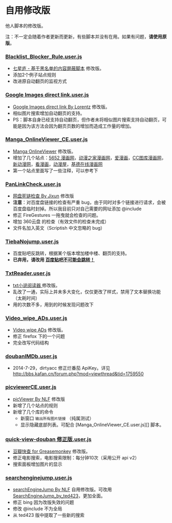 自用修改版
=========

他人脚本的修改版。

注：不一定会随着作者更新而更新，有些脚本并没有在用。如果有问题，**请使用原版**。

### [Blacklist_Blocker_Rule.user.js](https://github.com/ywzhaiqi/userscript/blob/master/.%E4%BF%AE%E6%94%B9%E7%89%88/Blacklist_Blocker_Rule.user.js)

- [七星庐 - 基于黑名单的内容屏蔽脚本](http://qixinglu.com/post/blacklist_blocker_greasemonkey_script.html) 修改版。
- 添加2个例子站点规则
- 改进原自动翻页的监视方式

### [Google Images direct link.user.js](https://github.com/ywzhaiqi/userscript/blob/master/.%E4%BF%AE%E6%94%B9%E7%89%88/Google%20Images%20direct%20link.user.js)

- [Google Images direct link By Lorentz](http://userscripts.org/scripts/show/78355) 修改版。
- 相似图片搜索增加自动翻页的支持。
- PS：脚本自身已经支持自动翻页，但作者未将相似图片搜索支持自动翻页，可能是因为该方法会因为翻页页数的增加而造成工作量的增加。

### [Manga_OnlineViewer_CE.user.js](https://github.com/ywzhaiqi/userscript/blob/master/.%E4%BF%AE%E6%94%B9%E7%89%88/Manga_OnlineViewer_CE.user.js)

- [Manga OnlineViewer](https://greasyfork.org/scripts/1319-manga-onlineviewer) 修改版。
- 增加了几个站点：[5652 漫画网](http://mh.5652.com/)，[动漫之家漫画网](http://manhua.dmzj.com/)，[爱漫画](http://www.imanhua.com/)，[CC图库漫画网](http://www.tuku.cc/)，[新动漫网](http://www.xindm.cn/)，[看漫画](http://www.kkkmh.com/)，[动漫屋](http://www.dm5.com/)，[基德在线漫画网](http://www.jide123.net/)
- 第一个站点里面写了一些注释，可以参考下

### [PanLinkCheck.user.js](https://github.com/ywzhaiqi/userscript/blob/master/.%E4%BF%AE%E6%94%B9%E7%89%88/PanLinkCheck.user.js)

- [网盘死链检查 By Jixun](https://greasyfork.org/scripts/1262) 修改版
- **注意**：对百度盘链接的检查有严重 bug，由于同时对多个链接进行请求，会被百度盘临时封掉。所以我目前只对自己需要的网址添加 @include
- 修正 FireGestures 一拖曳就会检查的问题。
- 增加 360云盘 的检查（有效文件的检查未完成）
- 文件名加入英文（Scriptish 中文忽略的 bug）

### [TiebaNojump.user.js](https://github.com/ywzhaiqi/userscript/blob/master/.%E4%BF%AE%E6%94%B9%E7%89%88/TiebaNojump.user.js)

- 百度贴吧反跳转，根据某个版本增加楼中楼、翻页的支持。
- **已弃用，请改用 [百度贴吧不可能会跳转！](https://greasyfork.org/zh-CN/scripts/783-%E7%99%BE%E5%BA%A6%E8%B4%B4%E5%90%A7%E4%B8%8D%E5%8F%AF%E8%83%BD%E4%BC%9A%E8%B7%B3%E8%BD%AC)**

### [TxtReader.user.js](https://github.com/ywzhaiqi/userscript/blob/master/.%E4%BF%AE%E6%94%B9%E7%89%88/TxtReader.user.js)

- [txt小说阅读器 ](http://userscripts.org/scripts/show/185278) 修改版。
- 乱改了一通，实际上并未多大变化，仅仅更改了样式，禁用了文本替换功能（太耗时间）
- 用的次数不多，用到的时候发现问题改下

### [Video_wipe_ADs.user.js](https://github.com/ywzhaiqi/userscript/blob/master/.%E4%BF%AE%E6%94%B9%E7%89%88/Video_wipe_ADs.user.js)

- [Video wipe ADs](https://greasyfork.org/scripts/358-video-wipe-ads) 修改版。
- 修正 firefox 下的一个问题
- 完全改写代码结构

### [doubanIMDb.user.js](https://github.com/ywzhaiqi/userscript/blob/master/.%E4%BF%AE%E6%94%B9%E7%89%88/doubanIMDb.user.js)

- 2014-7-29，dirtyacc 修正烂番茄 ApiKey。详见 http://bbs.kafan.cn/forum.php?mod=viewthread&tid=1759550

### [picviewerCE.user.js](https://github.com/ywzhaiqi/userscript/blob/master/.%E4%BF%AE%E6%94%B9%E7%89%88/picviewerCE.user.js)

- [picViewer By NLF](http://userscripts.org/scripts/show/105741) 修改版
- 新增了几个站点的规则
- 新增了几个库的命令
    - 新窗口 `输出所有图片链接` （纯属测试）
    - 显示隐藏底部列表。可配合 [Manga_OnlineViewer_CE.user.js][] 脚本。

### [quick-view-douban 修正版.user.js](https://github.com/ywzhaiqi/userscript/blob/master/.%E4%BF%AE%E6%94%B9%E7%89%88/quick-view-douban%20%E4%BF%AE%E6%AD%A3%E7%89%88.user.js)

- [豆瓣快查 for Greasemonkey](http://userscripts.org/scripts/show/129416) 修改版。
- 修正电影搜索，电影搜索限制：每分钟10次（采用公开 api v2）
- 搜索面板增加图片的显示

### [searchenginejump.user.js](https://github.com/ywzhaiqi/userscript/blob/master/.%E4%BF%AE%E6%94%B9%E7%89%88/searchenginejump.user.js)

- [searchEngineJump By NLF](http://userscripts.org/scripts/show/84970) 自用修改版。可改用 [SearchEngineJump_by_ted423](https://greasyfork.org/zh-CN/scripts/213-searchenginejump-by-ted423)，更加全面。
- 修正 bing 因为改版失效的问题
- 修改 @include 不为全局
- 从 ted423 版中提取了一些新的搜索